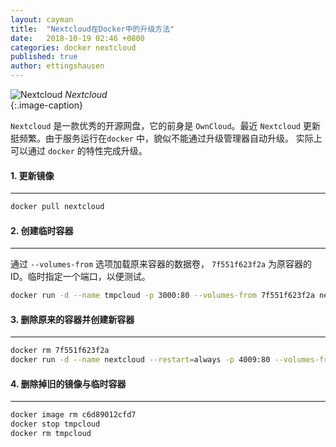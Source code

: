```yaml
---
layout: cayman
title:  "Nextcloud在Docker中的升级方法"
date:   2018-10-19 02:46 +0800
categories: docker nextcloud
published: true
author: ettingshausen
---   
```


![Nextcloud](https://i.loli.net/2020/04/15/6MNE7KZwcSsWgft.jpg)
*Nextcloud*  
{:.image-caption}   

`Nextcloud` 是一款优秀的开源网盘，它的前身是 `OwnCloud`。最近 `Nextcloud` 更新挺频繁。由于服务运行在`docker` 中，貌似不能通过升级管理器自动升级。 实际上可以通过 `docker` 的特性完成升级。

#### 1. 更新镜像
---

```sh
docker pull nextcloud
```

#### 2. 创建临时容器
---

通过 `--volumes-from` 选项加载原来容器的数据卷， `7f551f623f2a` 为原容器的ID。临时指定一个端口，以便测试。

```sh
docker run -d --name tmpcloud -p 3000:80 --volumes-from 7f551f623f2a nextcloud
```  

#### 3. 删除原来的容器并创建新容器
---
```sh
docker rm 7f551f623f2a
docker run -d --name nextcloud --restart=always -p 4009:80 --volumes-from tmpcloud nextcloud
```

#### 4. 删除掉旧的镜像与临时容器
----

```sh
docker image rm c6d89012cfd7
docker stop tmpcloud
docker rm tmpcloud
```
